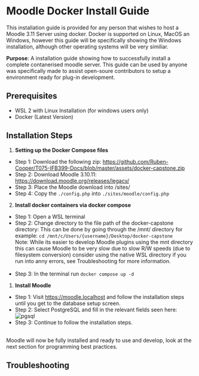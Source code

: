 # Moodle Docker Install Guide

This installation guide is provided for any person that wishes to host a Moodle 3.11 Server using docker. Docker is supported on Linux, MacOS an Windows, however this guide will be specifically showing the Windows installation, although other operating systems will be very similiar. 


**Purpose**: A installation guide showing how to successfully install a complete contanerised moodle server. This guide can be used by anyone was specifically made to assist open-soure contributors to setup a environment ready for plug-in development. 

## Prerequisites
- WSL 2 with Linux Installation (for windows users only) 
- Docker (Latest Version)

## Installation Steps
1. **Setting up the Docker Compose files**
- Step 1: Download the following zip: https://github.com/Ruben-Cooper/T075-IFB399-Docs/blob/master/assets/docker-capstone.zip
- Step 2: Download Moodle 3.10.11: https://download.moodle.org/releases/legacy/
- Step 3: Place the Moodle download into /sites/
- Step 4: Copy the `./config.php` into `./sites/moodle/config.php`

2. **Install docker containers via docker compose**
- Step 1: Open a WSL terminal 
- Step 2: Change directory to the file path of the docker-capstone directory: 
  This can be done by going through the /mnt/ directory for example:
  ```cd /mnt/c/Users/{username}/Desktop/docker-capstone```<br>
  Note: While its easier to develop Moodle plugins using the mnt directory this can cause Moodle to be very slow due to slow R/W speeds (due to filesystem conversion) consider using the native WSL directory if you run into anny errors, see Troubleshooting for more information.<br><br>
- Step 3: In the terminal run ```docker compose up -d```

1. **Install Moodle**
- Step 1: Visit https://moodle.localhost and follow the installation steps until you get to the database setup screen.
- Step 2: Select PostgreSQL and fill in the relevant fields seen here:
   ![pgsql](/img/pgsql.png)
- Step 3: Continue to follow the installation steps.
<br>
  Moodle will now be fully installed and ready to use and develop, look at the next section for programming best practices. 


## Troubleshooting
